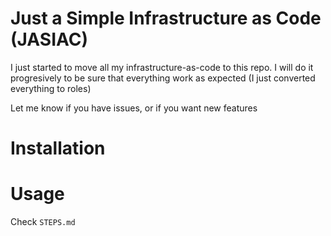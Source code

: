 # Just a Simple Infrastructure as Code (JASIAC)

I just started to move all my infrastructure-as-code to this repo. I will do it progresively to be sure that everything work as expected (I just converted everything to roles)

Let me know if you have issues, or if you want new features

# Installation

# Usage

Check `STEPS.md`